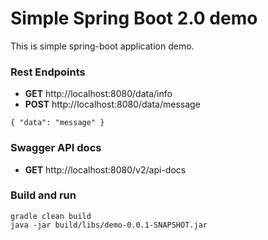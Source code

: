 # Simple Spring Boot 2.0 demo
This is simple spring-boot application demo. 

### Rest Endpoints
* __GET__ http://localhost:8080/data/info
* __POST__ http://localhost:8080/data/message 
```
{ "data": "message" }
```

### Swagger API docs
* __GET__ http://localhost:8080/v2/api-docs

### Build and run
```
gradle clean build
java -jar build/libs/demo-0.0.1-SNAPSHOT.jar
```
